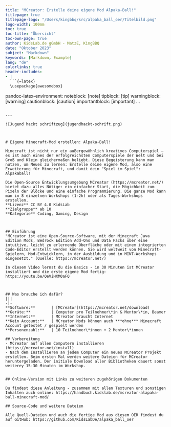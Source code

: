```yaml
---
title: "MCreator: Erstelle deine eigene Mod Alpaka-Ball!"
titlepage: true
titlepage-logo: "/Users/kingbbq/src/alpaka_ball_oer/Titelbild.png"
logo-width: 100mm
toc: true
toc-title: "Übersicht"
toc-own-page: true
author: KidsLab.de gGmbH - MatzE, KingBBQ
date: "Oktober 2023"
subject: "Markdown"
keywords: [Markdown, Example]
lang: "de"
colorlinks: true
header-includes:
- |
  ```{=latex}
  \usepackage{awesomebox}
  ```
pandoc-latex-environment:
  noteblock: [note]
  tipblock: [tip]
  warningblock: [warning]
  cautionblock: [caution]
  importantblock: [important]
...
```

---

![Jugend hackt schriftzug](jugendhackt-schrift.png)



# Eigene Minecraft-Mod erstellen: Alpaka-Ball!

Minecraft ist nicht nur ein außergewöhnlich kreatives Computerspiel – es ist auch eines der erfolgreichsten Computerspiele der Welt und bei Groß und Klein gleichermaßen beliebt. Diese Begeisterung kann man nutzen, um Neues zu lernen: Erstelle deine eigene Mod, also eine Erweiterung für Minecraft, und damit dein "Spiel im Spiel": Alpakaball!

Die Open-Source Entwicklungsumgebung MCreator (https://mcreator.net/) bietet dazu alles Nötige: ein einfacher Start, die Mögichkeit zum Pixeln der Blöcke und eine einfache Programmierung. Die ganze Mod kann man in 8 einzelnen Workshops (1-2h) oder als Tages-Workshops erstellen. 
**Lizenz** CC BY 4.0 KidsLab  
**Zielgruppe** ab 10  
**Kategorie** Coding, Gaming, Design  



## Einführung
"MCreator ist eine Open-Source-Software, mit der Minecraft Java Edition Mods, Bedrock Edition Add-Ons und Data Packs über eine intuitive, leicht zu erlernende Oberfläche oder mit einem integrierten Code-Editor erstellt werden können. Sie wird weltweit von Minecraft-Spielern, Mod-Entwicklern, in der Ausbildung und in MINT-Workshops eingesetzt." (Quelle: https://mcreator.net/)

In diesem Video lernst du die Basics - in 30 Minuten ist MCreator installiert und die erste eigene Mod fertig: https://youtu.be/QeViHXM0aFQ



## Was brauche ich dafür?
|||
-|-
**Software:**       | [MCreator](https://mcreator.net/download)
**Geräte:**         | Computer pro Teilnehmer\*in & Mentor\*in, Beamer
**Internet:**       | MCreator braucht Internet  
**Kein Account:**   | MCreator Mods können auch ***ohne*** Minecraft Account getestet / gespielt werden 
**Personenzahl:**   | 10 Teilnehmer\*innen + 2 Mentor\*innen

## Vorbereitung 
- MCreator auf allen Computern installieren (https://mcreator.net/install)
- Nach dem Installieren an jedem Computer ein neues MCreator Projekt erstellen. Beim ersten Mal werden weitere Dateien für MCreator heruntergeladen. Der initiale Download aller Bibliotheken dauert sonst weiterey 15-30 Minuten im Workshop.


## Online-Version mit Links zu weiteren zugehörigen Dokumenten

Du findest diese Anleitung - zusammen mit allen Texturen und sonstigen Inhalten auch online: https://handbuch.kidslab.de/mcreator-alapaka-ball-minecraft-mod/ 

## Source-Code und weitere Dateien

Alle Quell-Dateien und auch die fertige Mod aus diesem OER findest du auf GitHub: https://github.com/KidsLabDe/alpaka_ball_oer

